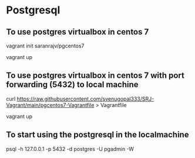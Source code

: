 # Postgresql

## To use postgres virtualbox in centos 7

vagrant init saranrajv/pgcentos7

vagrant up

## To use postgres virtualbox in centos 7 with port forwarding (5432) to local machine

curl https://raw.githubusercontent.com/svenugopal333/SRJ-Vagrant/main/pgcentos7-Vagrantfile > Vagrantfile

vagrant up

## To start using the postgresql in the localmachine

psql -h 127.0.0.1 -p 5432 -d postgres -U pgadmin -W